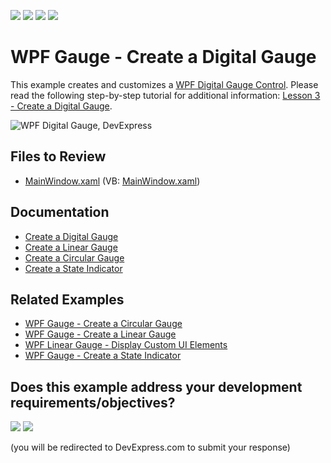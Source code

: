 <!-- default badges list -->
![](https://img.shields.io/endpoint?url=https://codecentral.devexpress.com/api/v1/VersionRange/128570686/24.2.1%2B)
[![](https://img.shields.io/badge/Open_in_DevExpress_Support_Center-FF7200?style=flat-square&logo=DevExpress&logoColor=white)](https://supportcenter.devexpress.com/ticket/details/E3525)
[![](https://img.shields.io/badge/📖_How_to_use_DevExpress_Examples-e9f6fc?style=flat-square)](https://docs.devexpress.com/GeneralInformation/403183)
[![](https://img.shields.io/badge/💬_Leave_Feedback-feecdd?style=flat-square)](#does-this-example-address-your-development-requirementsobjectives)
<!-- default badges end -->

# WPF Gauge - Create a Digital Gauge

This example creates and customizes a [WPF Digital Gauge Control](https://docs.devexpress.com/WPF/DevExpress.Xpf.Gauges.DigitalGaugeControl). Please read the following step-by-step tutorial for additional information: [Lesson 3 - Create a Digital Gauge](https://docs.devexpress.com/WPF/10664/controls-and-libraries/gauge-controls/getting-started/lesson-3-create-a-digital-gauge).

![WPF Digital Gauge, DevExpress](https://raw.githubusercontent.com/DevExpress-Examples/how-to-use-a-digital-gauge-control-e3525/22.2.2%2B/i/wpf-digital-gauge-devexpress.png)


## Files to Review

* [MainWindow.xaml](./CS/Digital%20Gauge/MainWindow.xaml) (VB: [MainWindow.xaml](./VB/Digital%20Gauge/MainWindow.xaml))


## Documentation

* [Create a Digital Gauge](https://docs.devexpress.com/WPF/10664/controls-and-libraries/gauge-controls/getting-started/lesson-3-create-a-digital-gauge)
* [Create a Linear Gauge](https://docs.devexpress.com/WPF/9801/controls-and-libraries/gauge-controls/getting-started/lesson-2-create-a-linear-gauge)
* [Create a Circular Gauge](https://docs.devexpress.com/WPF/9800/controls-and-libraries/gauge-controls/getting-started/lesson-1-create-a-circular-gauge)
* [Create a State Indicator](https://docs.devexpress.com/WPF/10665/controls-and-libraries/gauge-controls/getting-started/lesson-4-create-a-state-indicator)


## Related Examples

* [WPF Gauge - Create a Circular Gauge](https://github.com/DevExpress-Examples/wpf-create-circular-gauge-control)
* [WPF Gauge - Create a Linear Gauge](https://github.com/DevExpress-Examples/wpf-tutorial-create-linear-gauge)
* [WPF Linear Gauge - Display Custom UI Elements](https://github.com/DevExpress-Examples/wpf-linear-gauge-display-custom-ui-elements)
* [WPF Gauge - Create a State Indicator](https://github.com/DevExpress-Examples/wpf-gauge-create-state-indicator)
<!-- feedback -->
## Does this example address your development requirements/objectives?

[<img src="https://www.devexpress.com/support/examples/i/yes-button.svg"/>](https://www.devexpress.com/support/examples/survey.xml?utm_source=github&utm_campaign=wpf-create-digital-gauge&~~~was_helpful=yes) [<img src="https://www.devexpress.com/support/examples/i/no-button.svg"/>](https://www.devexpress.com/support/examples/survey.xml?utm_source=github&utm_campaign=wpf-create-digital-gauge&~~~was_helpful=no)

(you will be redirected to DevExpress.com to submit your response)
<!-- feedback end -->
